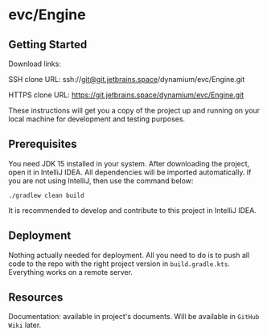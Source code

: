 # evc/Engine

## Getting Started

Download links:

SSH clone URL: ssh://git@git.jetbrains.space/dynamium/evc/Engine.git

HTTPS clone URL: https://git.jetbrains.space/dynamium/evc/Engine.git


These instructions will get you a copy of the project up and running on your local machine for development and testing purposes.

## Prerequisites

You need JDK 15 installed in your system.
After downloading the project, open it in IntelliJ IDEA. All dependencies will be imported automatically. If you are not using IntelliJ, then use the command below:

```
./gradlew clean build
```

It is recommended to develop and contribute to this project in IntelliJ IDEA.

## Deployment

Nothing actually needed for deployment.
All you need to do is to push all code to the repo with the right project version in `build.gradle.kts`.
Everything works on a remote server.

## Resources

Documentation: available in project's documents. Will be available in `GitHub Wiki` later.